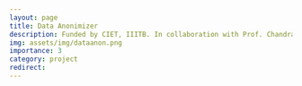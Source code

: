 ```yaml
---
layout: page
title: Data Anonimizer
description: Funded by CIET, IIITB. In collaboration with Prof. Chandrashekar Ramanathan, IIITB 
img: assets/img/dataanon.png
importance: 3
category: project
redirect: 
---
```

